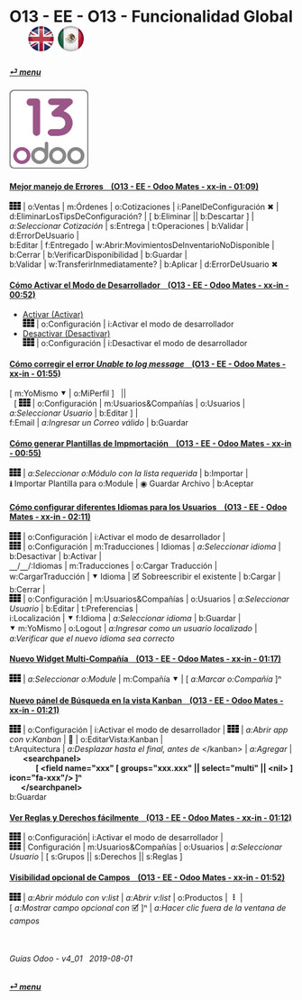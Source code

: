 # O13 - EE - O13 - Funcionalidad Global &nbsp;&nbsp;&nbsp;&nbsp; [![en-uk](/doc/img/en-uk_flag_button_small.png)](/en-uk/o13/ee/o13/en-uk-o13-ee-o13-system-wide-guides.md) [ ![es-mx](/doc/img/es-mx_flag_button_small.png)](/es-mx/o13/ee/o13/es-mx-o13-ee-o13-system-wide-guides.md)
#### [_&#x23CE; menu_](/es-mx/o13/ee/es-mx-o13-ee-guides-menu.md "Regresar al menúu de EE")  
### ![o13](/doc/img/odoo13.png)

#### [Mejor manejo de Errores &nbsp;&nbsp; (O13 - EE - Odoo Mates - xx-in - 01:09)](https://youtube.com/embed/pD8tbIM_oYs?autoplay=1&start=0&end=0&rel=0)  
![apps](/doc/img/apps.png) | o:Ventas | m:Órdenes | o:Cotizaciones | i:PanelDeConfiguración &#x2716; |  
d:EliminarLosTipsDeConfiguración? | \[ b:Eliminar || b:Descartar ] |  
_a:Seleccionar Cotización_ | s:Entrega | t:Operaciones | b:Validar | d:ErrorDeUsuario |  
b:Editar | f:Entregado | w:Abrir:MovimientosDeInventarioNoDisponible | b:Cerrar | b:VerificarDisponibilidad | b:Guardar |  
b:Validar | w:TransferirInmediatamente? | b:Aplicar | d:ErrorDeUsuario &#x2716;  

#### [Cómo Activar el Modo de Desarrollador &nbsp;&nbsp; (O13 - EE - Odoo Mates - xx-in - 00:52)](https://youtube.com/embed/0TpeNKFK7wk?autoplay=1&start=0&end=0&rel=0&nocount)  

- [Activar (Activar)](https://youtube.com/embed/0TpeNKFK7wk?autoplay=1&start=0&end=18&rel=0)  
![apps](/doc/img/apps.png) | o:Configuración | i:Activar el modo de desarrollador  
- [Desactivar (Desactivar)](https://youtube.com/embed/0TpeNKFK7wk?autoplay=1&start=24&end=39&rel=0)  
![apps](/doc/img/apps.png) | o:Configuración | i:Desactivar el modo de desarrollador  

#### [Cómo corregir el error _Unable to log message_ &nbsp;&nbsp; (O13 - EE - Odoo Mates - xx-in - 01:55)](https://youtube.com/embed/VOleoUE-hqM?autoplay=1&start=0&end=0&rel=0)  
\[ m:YoMismo &#x2BC6; | o:MiPerfil \] &nbsp; ||  
&nbsp; \[ ![apps](/doc/img/apps.png) | o:Configuración | m:Usuarios&Compañías | o:Usuarios | _a:Seleccionar Usuario_ | b:Editar \] |  
f:Email | _a:Ingresar un Correo válido_ | b:Guardar  

#### [Cómo generar Plantillas de Impmortación &nbsp;&nbsp; (O13 - EE - Odoo Mates - xx-in - 00:55)](https://youtube.com/embed/Sl3-EhT4qwk?autoplay=1&start=0&end=0&rel=0)  
![apps](/doc/img/apps.png) | _a:Seleccionar o:Módulo con la lista requerida_ | b:Importar |  
**&#x2B73;** Importar Plantilla para o:Module | &#x25C9; Guardar Archivo | b:Aceptar  

#### [Cómo configurar diferentes Idiomas para los Usuarios &nbsp;&nbsp; (O13 - EE - Odoo Mates - xx-in - 02:11)](https://youtube.com/embed/8-UhC8VI7is?autoplay=1&start=0&end=0&rel=0)  
![apps](/doc/img/apps.png) | o:Configuración | i:Activar el modo de desarrollador |  
![apps](/doc/img/apps.png) | o:Configuración | m:Traducciones | Idiomas | _a:Seleccionar idioma_ | b:Desactivar | b:Activar |  
&#x23BD;/&#x23BD;/:Idiomas | m:Traducciones | o:Cargar Traducción |  
w:CargarTraducción | &#x2BC6; Idioma | &#x1F5F9; Sobreescribir el existente | b:Cargar | b:Cerrar |  
![apps](/doc/img/apps.png) | o:Configuración | m:Usuarios&Compañías | o:Usuarios | _a:Seleccionar Usuario_ | b:Editar | t:Preferencias |  
i:Localización | &#x2BC6; f:Idioma | _a:Seleccionar idioma_ | b:Guardar |  
&#x2BC6; m:YoMismo | o:Logout | _a:Ingresar como un usuario localizado_ | _a:Verificar que el nuevo idioma sea correcto_  

#### [Nuevo Widget Multi-Compañía &nbsp;&nbsp; (O13 - EE - Odoo Mates - xx-in - 01:17)](https://youtube.com/embed/5HU8dJfTmpc?autoplay=1&start=0&end=0&rel=0)  
![apps](/doc/img/apps.png) | _a:Seleccionar o:Module_ | m:Compañía &#x2BC6; | \[ _a:Marcar o:Compañía_ \]&#x207F;  

#### [Nuevo pánel de Búsqueda en la vista Kanban &nbsp;&nbsp; (O13 - EE - Odoo Mates - xx-in - 01:21)](https://youtube.com/embed/38CqLPOlalo?autoplay=1&start=0&end=0&rel=0)  
![apps](/doc/img/apps.png) | o:Configuración | i:Activar el modo de desarrollador | ![apps](/doc/img/apps.png) | _a:Abrir app con v:Kanban_ | &#x1F41E; | o:EditarVista:Kanban |  
t:Arquitectura | _a:Desplazar hasta el final, antes de_ \</kanban\> | _a:Agregar_ |  
&nbsp;&nbsp;&nbsp;&nbsp;&nbsp;&nbsp;**\<searchpanel\>  
&nbsp;&nbsp;&nbsp;&nbsp;&nbsp;&nbsp;&nbsp;&nbsp;&nbsp;&nbsp;&nbsp;&nbsp;&nbsp;&nbsp;\[ <field name="xxx" \[ groups="xxx.xxx" || select="multi" || \<nil\> \] icon="fa-xxx"/> \]&#x207F;  
&nbsp;&nbsp;&nbsp;&nbsp;&nbsp;&nbsp;\</searchpanel\>**  
b:Guardar  

#### [Ver Reglas y Derechos fácilmente &nbsp;&nbsp; (O13 - EE - Odoo Mates - xx-in - 01:12)](https://youtube.com/embed/FLKaAKfhq_Y?autoplay=1&start=0&end=0&rel=0)  
![apps](/doc/img/apps.png) | o:Configuración| i:Activar el modo de desarrollador |  
![apps](/doc/img/apps.png) | Configuración | m:Usuarios&Compañías | o:Usuarios | _a:Seleccionar Usuario_ | \[ s:Grupos || s:Derechos || s:Reglas \]  

#### [Visibilidad opcional de Campos &nbsp;&nbsp; (O13 - EE - Odoo Mates - xx-in - 01:52)](https://youtube.com/embed/_lYDpTZ3Bfo?autoplay=1&start=0&end=0&rel=0)  
![apps](/doc/img/apps.png) | _a:Abrir módulo con v:list_ | _a:Abrir v:list_ | o:Productos | &nbsp;**&#x2807;** |  
\[ _a:Mostrar campo opcional con_ &#x1F5F9; ]&#x207F; | _a:Hacer clic fuera de la ventana de campos_  

<br>

###### Guías Odoo - v4_01 &nbsp; 2019-08-01  
**[_&#x23CE; menu_](/es-mx/o13/ee/es-mx-o13-ee-guides-menu.md)**  
